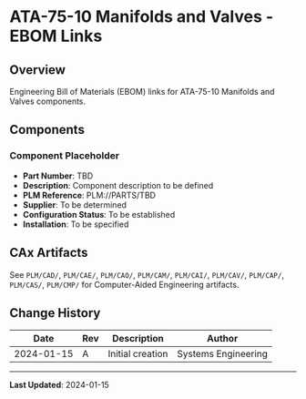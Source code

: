 # ATA-75-10 Manifolds and Valves - EBOM Links

## Overview

Engineering Bill of Materials (EBOM) links for ATA-75-10 Manifolds and Valves components.

## Components

### Component Placeholder
- **Part Number**: TBD
- **Description**: Component description to be defined
- **PLM Reference**: PLM://PARTS/TBD
- **Supplier**: To be determined
- **Configuration Status**: To be established
- **Installation**: To be specified

## CAx Artifacts

See `PLM/CAD/`, `PLM/CAE/`, `PLM/CAO/`, `PLM/CAM/`, `PLM/CAI/`, `PLM/CAV/`, `PLM/CAP/`, `PLM/CAS/`, `PLM/CMP/` for Computer-Aided Engineering artifacts.

## Change History

| Date | Rev | Description | Author |
|------|-----|-------------|--------|
| 2024-01-15 | A | Initial creation | Systems Engineering |

---

**Last Updated**: 2024-01-15
